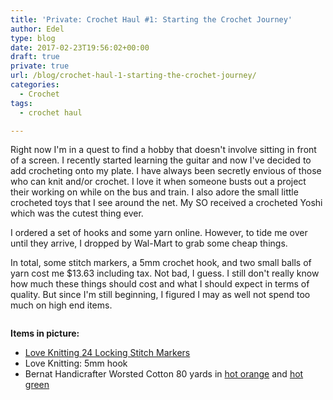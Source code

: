 ```yaml
---
title: 'Private: Crochet Haul #1: Starting the Crochet Journey'
author: Edel
type: blog
date: 2017-02-23T19:56:02+00:00
draft: true
private: true
url: /blog/crochet-haul-1-starting-the-crochet-journey/
categories:
  - Crochet
tags:
  - crochet haul

---
```

Right now I'm in a quest to find a hobby that doesn't involve sitting in front of a screen. I recently started learning the guitar and now I've decided to add crocheting onto my plate. I have always been secretly envious of those who can knit and/or crochet. I love it when someone busts out a project their working on while on the bus and train. I also adore the small little crocheted toys that I see around the net. My SO received a crocheted Yoshi which was the cutest thing ever.

I ordered a set of hooks and some yarn online. However, to tide me over until they arrive, I dropped by Wal-Mart to grab some cheap things.

In total, some stitch markers, a 5mm crochet hook, and two small balls of yarn cost me $13.63 including tax. Not bad, I guess. I still don't really know how much these things should cost and what I should expect in terms of quality. But since I'm still beginning, I figured I may as well not spend too much on high end items.

[<img src="https://i2.wp.com/edelgrace.me/blog/wp-content/uploads/2017/02/wp-image-1571499308jpeg.jpeg?resize=663%2C373" alt="" class="wp-image-244 alignnone size-full"  data-recalc-dims="1" />][1]

**Items in picture:**

  * [Love Knitting 24 Locking Stitch Markers][2]
  * Love Knitting: 5mm hook 
  * Bernat Handicrafter Worsted Cotton 80 yards in [hot orange][3] and [hot green][4]

 [1]: https://i2.wp.com/edelgrace.me/blog/wp-content/uploads/2017/02/wp-image-1571499308jpeg.jpeg
 [2]: https://www.loveknitting.com/us/loveknitting-locking-stitch-markers
 [3]: http://www.yarnspirations.com/yarn/handicrafter-cotton-50g.html?super_attribute=YToxOntpOjQ1NjtzOjU6IjQ2NDI1Ijt9
 [4]: http://www.yarnspirations.com/yarn/handicrafter-cotton-50g.html?super_attribute=YToxOntpOjQ1NjtzOjU6IjQ2NDIyIjt9